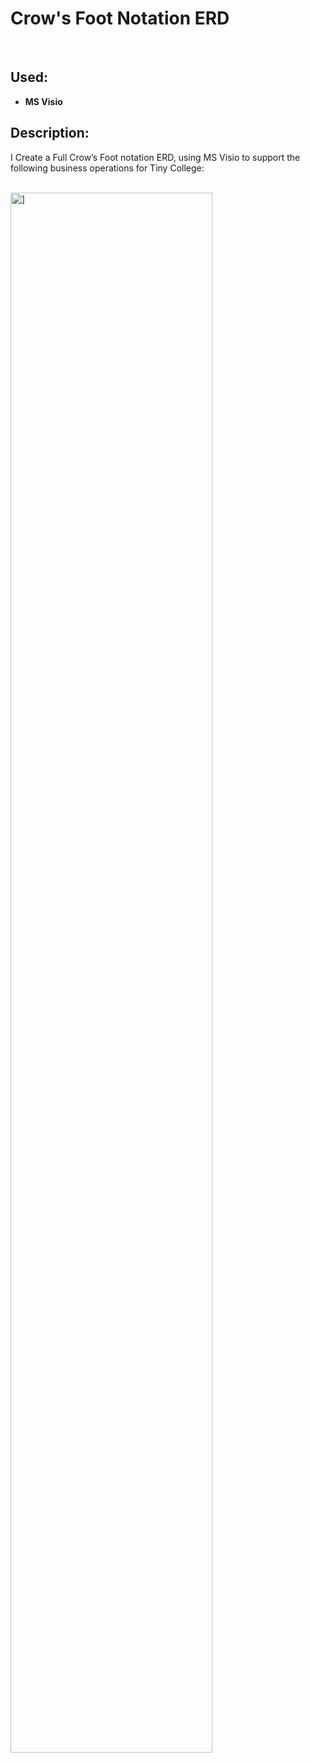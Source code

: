 <h1>Crow's Foot Notation ERD</h1>


<br />


<h2>Used:</h2>

- <b>MS Visio</b>

<h2>Description:</h2>

I Create a Full Crow’s Foot notation ERD, using MS Visio to support the following business operations for Tiny College:
<br></br>

<img src="https://i.imgur.com/kxnDul3.png" height="80%" width="80%" alt="]"/>

<!--
 ```diff
- text in red
+ text in green
! text in orange
# text in gray
@@ text in purple (and bold)@@
```
--!>
